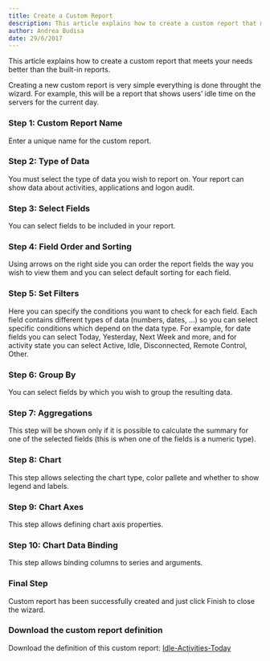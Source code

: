 ```yaml
---
title: Create a Custom Report
description: This article explains how to create a custom report that meets your needs.
author: Andrea Budisa
date: 29/6/2017
---
```

This article explains how to create a custom report that meets your needs better than the built-in reports.

Creating a new custom report is very simple everything is done throught the wizard. For example, this will be a report that shows users’ idle time on the servers for the current day.

### Step 1: Custom Report Name

Enter a unique name for the custom report.

### Step 2: Type of Data

You must select the type of data you wish to report on. Your report can show data about activities, applications and logon audit.

### Step 3: Select Fields

You can select fields to be included in your report.

### Step 4: Field Order and Sorting

Using arrows on the right side you can order the report fields the way you wish to view them and you can select default sorting for each field.

### Step 5: Set Filters

Here you can specify the conditions you want to check for each field. Each field contains different types of data (numbers, dates, …) so you can select specific conditions which depend on the data type. For example, for date fields you can select Today, Yesterday, Next Week and more, and for activity state you can select Active, Idle, Disconnected, Remote Control, Other.

### Step 6: Group By

You can select fields by which you wish to group the resulting data.

### Step 7: Aggregations

This step will be shown only if it is possible to calculate the summary for one of the selected fields (this is when one of the fields is a numeric type).

### Step 8: Chart

This step allows selecting the chart type, color pallete and whether to show legend and labels.

### Step 9: Chart Axes

This step allows defining chart axis properties.

### Step 10: Chart Data Binding

This step allows binding columns to series and arguments.

### Final Step

Custom report has been successfully created and just click Finish to close the wizard.

### Download the custom report definition

Download the definition of this custom report: [Idle-Activities-Today](https://www.syskit.com/wp-content/uploads/2015/11/Idle-Activities-Today.zip)